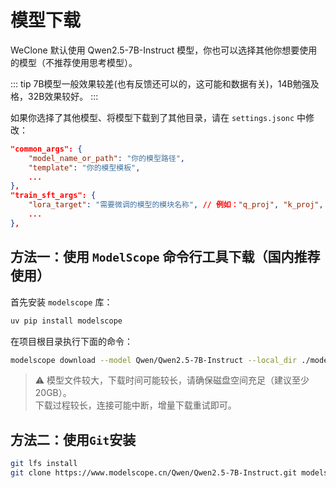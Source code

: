 # 模型下载

WeClone 默认使用 Qwen2.5-7B-Instruct 模型，你也可以选择其他你想要使用的模型（不推荐使用思考模型）。

::: tip
7B模型一般效果较差(也有反馈还可以的，这可能和数据有关)，14B勉强及格，32B效果较好。
:::

如果你选择了其他模型、将模型下载到了其他目录，请在 `settings.jsonc` 中修改：

```json
"common_args": {
    "model_name_or_path": "你的模型路径",
    "template": "你的模型模板",
    ...
},
"train_sft_args": {
    "lora_target": "需要微调的模型的模块名称", // 例如："q_proj", "k_proj", "v_proj", "o_proj"
    ...
},
```

## 方法一：使用 `ModelScope` 命令行工具下载（国内推荐使用）

首先安装 `modelscope` 库：

```bash
uv pip install modelscope
```

在项目根目录执行下面的命令：

```bash
modelscope download --model Qwen/Qwen2.5-7B-Instruct --local_dir ./models/Qwen2.5-7B-Instruct
```
> ⚠️ 模型文件较大，下载时间可能较长，请确保磁盘空间充足（建议至少 20GB）。<br>
下载过程较长，连接可能中断，增量下载重试即可。


## 方法二：使用`Git`安装

```bash
git lfs install
git clone https://www.modelscope.cn/Qwen/Qwen2.5-7B-Instruct.git models/Qwen2.5-7B-Instruct
```



